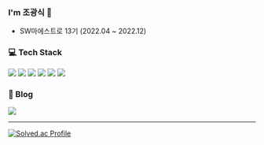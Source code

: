 ### I'm 조광식 👋
- SW마에스트로 13기 (2022.04 ~ 2022.12)

### :computer: Tech Stack
<img src="https://img.shields.io/badge/java-007396?style=for-the-badge&logo=java&logoColor=white"> <img src="https://img.shields.io/badge/c++-00599C?style=for-the-badge&logo=c%2B%2B&logoColor=white"> <img src="https://img.shields.io/badge/mysql-4479A1?style=for-the-badge&logo=mysql&logoColor=white"> <img src="https://img.shields.io/badge/spring-6DB33F?style=for-the-badge&logo=spring&logoColor=white"> <img src="https://img.shields.io/badge/-Docker-0db7ed?style=for-the-badge&logo=Docker"/> <img src="https://img.shields.io/badge/git-F05032?style=for-the-badge&logo=git&logoColor=white">

### :house_with_garden: Blog
<a href="https://geniusjo-story.tistory.com"><img src="https://img.shields.io/badge/tistory-F05032?style=for-the-badge&link=https://geniusjo-story.tistory.com"></a>

---
[![Solved.ac Profile](http://mazassumnida.wtf/api/v2/generate_badge?boj=geniusjo16)](https://solved.ac/geniusjo16/)


<!--
**genius-jo/genius-jo** is a ✨ _special_ ✨ repository because its `README.md` (this file) appears on your GitHub profile.

Here are some ideas to get you started:

- 🔭 I’m currently working on ...
- 🌱 I’m currently learning ...
- 👯 I’m looking to collaborate on ...
- 🤔 I’m looking for help with ...
- 💬 Ask me about ...
- 📫 How to reach me: ...
- 😄 Pronouns: ...
- ⚡ Fun fact: ...
-->
